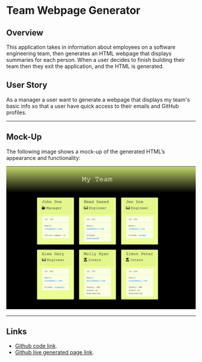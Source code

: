 # Team Webpage Generator

## Overview

This application takes in information about employees on a software engineering team, then generates an HTML webpage that displays summaries for each person. When a user decides to finish building their team then they exit the application, and the HTML is generated.

## User Story

As a manager a user want to generate a webpage that displays my team's basic info so that a user have quick access to their emails and GitHub profiles.

---

## Mock-Up

The following image shows a mock-up of the generated HTML’s appearance and functionality:

![HTML webpage titled “My Team” features six boxes listing employee names, titles, and other key info.](./assets/my-team.png)

---

## Links

- [Github code link](https://github.com/EmadSaeed2/webpage-generator).
- [Github live generated page link](https://emadsaeed2.github.io/webpage-generator).